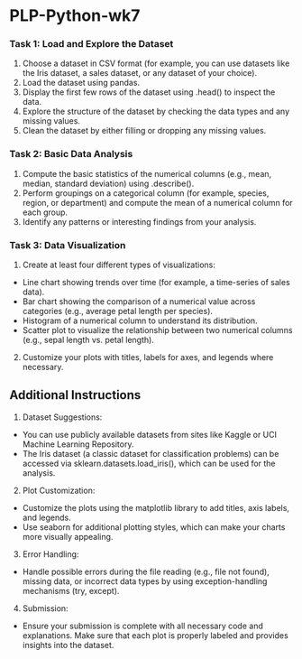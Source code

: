 # PLP-Python-wk7

### Task 1: Load and Explore the Dataset
1. Choose a dataset in CSV format (for example, you can use datasets like the Iris dataset, a sales dataset, or any dataset of your choice).
2. Load the dataset using pandas.
3. Display the first few rows of the dataset using .head() to inspect the data.
4. Explore the structure of the dataset by checking the data types and any missing values.
5. Clean the dataset by either filling or dropping any missing values.

### Task 2: Basic Data Analysis
1. Compute the basic statistics of the numerical columns (e.g., mean, median, standard deviation) using .describe().
2. Perform groupings on a categorical column (for example, species, region, or department) and compute the mean of a numerical column for each group.
3. Identify any patterns or interesting findings from your analysis.

### Task 3: Data Visualization
1. Create at least four different types of visualizations:
- Line chart showing trends over time (for example, a time-series of sales data).
- Bar chart showing the comparison of a numerical value across categories (e.g., average petal length per species).
- Histogram of a numerical column to understand its distribution.
- Scatter plot to visualize the relationship between two numerical columns (e.g., sepal length vs. petal length).
2. Customize your plots with titles, labels for axes, and legends where necessary.



## Additional Instructions

1. Dataset Suggestions:

- You can use publicly available datasets from sites like Kaggle or UCI Machine Learning Repository.
- The Iris dataset (a classic dataset for classification problems) can be accessed via sklearn.datasets.load_iris(), which can be used for the analysis.

2. Plot Customization:

- Customize the plots using the matplotlib library to add titles, axis labels, and legends.
- Use seaborn for additional plotting styles, which can make your charts more visually appealing.

3. Error Handling:

- Handle possible errors during the file reading (e.g., file not found), missing data, or incorrect data types by using exception-handling mechanisms (try, except).

4. Submission:

- Ensure your submission is complete with all necessary code and explanations. Make sure that each plot is properly labeled and provides insights into the dataset.
